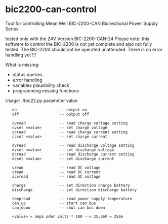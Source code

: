 # bic2200-can-control
Tool for controlling Mean Well BIC-2200-CAN  Bidirectional Power Supply Series

tested only with the 24V Version BIC-2200-CAN-24
Please note:  this software to control the BIC-2200 is not yet complete and also not fully tested. The BIC-2200 should not be operated unattended. There is no error handling yet !!!

What is missing:
- status queries
- error handling
- variables plausibility check
- programming missing functions

Usage:
        ./bic22.py parameter value
       
       on                   -- output on
       off                  -- output off

       cvread               -- read charge voltage setting
       cvset <value>        -- set charge voltage
       ccread               -- read charge current setting
       ccset <value>        -- set charge current

       dvread               -- read discharge voltage setting
       dvset <value>        -- set discharge voltage
       dcread               -- read discharge current setting
       dcset <value>        -- set discharge current

       vread                -- read DC voltage
       cread                -- read DC current
       acvread              -- read AC voltage

       charge               -- set direction charge battery
       discharge            -- set direction discharge battery

       tempread             -- read power supply temperature
       can_up               -- start can bus
       can_down             -- shut can bus down

       <value> = amps oder volts * 100 --> 25,66V = 2566
         
         
         

